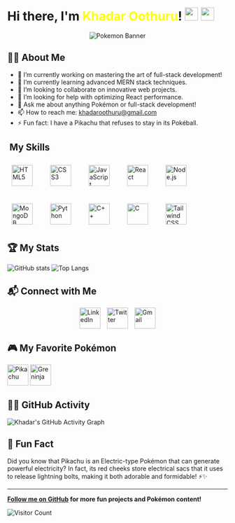 # Hi there, I'm <span id="name" style="color: yellow;">Khadar Oothuru</span>! <img src="https://img.icons8.com/color/48/000000/pikachu-pokemon.png" width="30" height="30" /> <img src="https://img.icons8.com/color/48/000000/greninja.png" width="30" height="30" />

<div align="center">
    <img src="https://i.pinimg.com/originals/84/73/30/8473305740daf36cbbb6b2bba9257b83.gif" alt="Pokemon Banner"/>
</div>

## 🧑‍💻 About Me

- 🔭 I’m currently working on mastering the art of full-stack development!
- 🌱 I’m currently learning advanced MERN stack techniques.
- 👯 I’m looking to collaborate on innovative web projects.
- 🤔 I’m looking for help with optimizing React performance.
- 💬 Ask me about anything Pokémon or full-stack development!
- 📫 How to reach me: [khadaroothuru@gmail.com](mailto:khadaroothuru@gmail.com)
- ⚡ Fun fact: I have a Pikachu that refuses to stay in its Pokéball.

## ️ My Skills

<div style="display: flex; flex-wrap: wrap; gap: 20px;">
  <img src="https://img.icons8.com/color/48/000000/html-5.png" alt="HTML5" width="48" height="48" style="margin: 10px;">
  <img src="https://img.icons8.com/color/48/000000/css3.png" alt="CSS3" width="48" height="48" style="margin: 10px;">
  <img src="https://img.icons8.com/color/48/000000/javascript.png" alt="JavaScript" width="48" height="48" style="margin: 10px;">
  <img src="https://img.icons8.com/color/48/000000/react-native.png" alt="React" width="48" height="48" style="margin: 10px;">
  <img src="https://img.icons8.com/color/48/000000/nodejs.png" alt="Node.js" width="48" height="48" style="margin: 10px;">
  <img src="https://img.icons8.com/color/48/000000/mongodb.png" alt="MongoDB" width="48" height="48" style="margin: 10px;">
  <img src="https://img.icons8.com/color/48/000000/python.png" alt="Python" width="48" height="48" style="margin: 10px;">
  <img src="https://img.icons8.com/color/48/000000/c-plus-plus-logo.png" alt="C++" width="48" height="48" style="margin: 10px;">
  <img src="https://img.icons8.com/color/48/000000/c-programming.png" alt="C" width="48" height="48" style="margin: 10px;">
  <img src="https://img.icons8.com/color/48/000000/tailwind-css.png" alt="Tailwind CSS" width="48" height="48" style="margin: 10px;">
</div>

## 🏆 My Stats

![GitHub stats](https://github-readme-stats.vercel.app/api?username=khadar-oothuru&show_icons=true&theme=synthwave)
![Top Langs](https://github-readme-stats.vercel.app/api/top-langs/?username=khadar-oothuru&layout=compact&theme=synthwave)

## 📬 Connect with Me

<div style="display: flex; gap: 15px; justify-content: center;">
    <a href="https://www.linkedin.com/in/khadar-oothuru-bb36882ab/"><img src="https://img.icons8.com/color/48/000000/linkedin.png" alt="LinkedIn" width="48" height="48"></a>
    <a href="https://twitter.com/KhadarOothru"><img src="https://img.icons8.com/color/48/000000/twitter--v1.png" alt="Twitter" width="48" height="48"></a>
    <a href="mailto:khadaroothuru@gmail.com"><img src="https://img.icons8.com/color/48/000000/gmail.png" alt="Gmail" width="48" height="48"></a>
</div>

## 🎮 My Favorite Pokémon

<img src="https://img.icons8.com/color/48/000000/pikachu-pokemon.png" alt="Pikachu" width="48" height="48"> 
<img src="https://img.icons8.com/color/48/000000/greninja.png" alt="Greninja" width="48" height="48">

## 🐱‍🏍 GitHub Activity

![Khadar's GitHub Activity Graph](https://activity-graph.herokuapp.com/graph?username=khadar-oothuru&theme=tokyo-night)

## 🥳 Fun Fact

Did you know that Pikachu is an Electric-type Pokémon that can generate powerful electricity? In fact, its red cheeks store electrical sacs that it uses to release lightning bolts, making it both adorable and formidable! ⚡✨

---

**[Follow me on GitHub](https://github.com/khadar-oothuru) for more fun projects and Pokémon content!**

![Visitor Count](https://visitor-badge.laobi.icu/badge?page_id=khadar-oothuru.khadar-oothuru)
